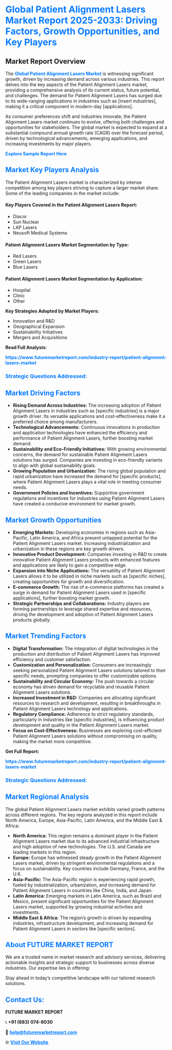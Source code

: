 <h1 style="color: #007BFF;">Global Patient Alignment Lasers Market Report 2025-2033: Driving Factors, Growth Opportunities, and Key Players</h1>

<section id="overview">
<h2>Market Report Overview</h2>
<p>The <a href="https://www.futuremarketreport.com/industry-report/patient-alignment-lasers-market" style="color: #007BFF; text-decoration: none;"><strong>Global Patient Alignment Lasers Market</strong></a> is witnessing significant growth, driven by increasing demand across various industries. This report delves into the key aspects of the Patient Alignment Lasers market, providing a comprehensive analysis of its current status, future potential, and challenges. The demand for Patient Alignment Lasers has surged due to its wide-ranging applications in industries such as [insert industries], making it a critical component in modern-day [applications].</p>
<p>As consumer preferences shift and industries innovate, the Patient Alignment Lasers market continues to evolve, offering both challenges and opportunities for stakeholders. The global market is expected to expand at a substantial compound annual growth rate (CAGR) over the forecast period, driven by technological advancements, emerging applications, and increasing investments by major players.</p>
</section>

<section id="overview">
<p><a href="https://www.futuremarketreport.com/request-sample/reportId=64540" style="color: #007BFF; text-decoration: none;"><strong>Explore Sample Report Here</strong></a></p>
</section>

<section id="key-players">
<h2 style="color: #007BFF;">Market Key Players Analysis</h2>
<p>The Patient Alignment Lasers market is characterized by intense competition among key players striving to capture a larger market share. Some of the leading companies in the market include:</p>
<h4>Key Players Covered in the Patient Alignment Lasers Report:</h4>
<ul><li>Diacor</li><li>Sun Nuclear</li><li>LAP Lasers</li><li>Neusoft Medical Systems</li></ul>
<h4>Patient Alignment Lasers Market Segmentation by Type:</h4>
<ul><li>Red Lasers</li><li>Green Lasers</li><li>Blue Lasers</li></ul>

<h4>Patient Alignment Lasers Market Segmentation by Application:</h4>
<ul><li>Hospital</li><li>Clinic</li><li>Other</li></ul>
<p><strong>Key Strategies Adopted by Market Players:</strong></p>
<ul>
<li>Innovation and R&D</li>
<li>Geographical Expansion</li>
<li>Sustainability Initiatives</li>
<li>Mergers and Acquisitions</li>
</ul>
</section>

<section>
<p><strong>Read Full Analysis: </strong></p><a href="https://www.futuremarketreport.com/industry-report/patient-alignment-lasers-market" style="color: #007BFF; text-decoration: none;"><strong>https://www.futuremarketreport.com/industry-report/patient-alignment-lasers-market</strong></a>
<h3 style="color: #007BFF;">Strategic Questions Addressed:</h3>
</section>

<section id="driving-factors">
<h2 style="color: #007BFF;">Market Driving Factors</h2>
<ul>
<li><strong>Rising Demand Across Industries:</strong> The increasing adoption of Patient Alignment Lasers in industries such as [specific industries] is a major growth driver. Its versatile applications and cost-effectiveness make it a preferred choice among manufacturers.</li>
<li><strong>Technological Advancements:</strong> Continuous innovations in production and application technologies have enhanced the efficiency and performance of Patient Alignment Lasers, further boosting market demand.</li>
<li><strong>Sustainability and Eco-Friendly Initiatives:</strong> With growing environmental concerns, the demand for sustainable Patient Alignment Lasers solutions has surged. Companies are investing in eco-friendly variants to align with global sustainability goals.</li>
<li><strong>Growing Population and Urbanization:</strong> The rising global population and rapid urbanization have increased the demand for [specific products], where Patient Alignment Lasers plays a vital role in meeting consumer needs.</li>
<li><strong>Government Policies and Incentives:</strong> Supportive government regulations and incentives for industries using Patient Alignment Lasers have created a conducive environment for market growth.</li>
</ul>
</section>

<section id="growth-opportunities">
<h2 style="color: #007BFF;">Market Growth Opportunities</h2>
<ul>
<li><strong>Emerging Markets:</strong> Developing economies in regions such as Asia-Pacific, Latin America, and Africa present untapped potential for the Patient Alignment Lasers market. Increasing industrialization and urbanization in these regions are key growth drivers.</li>
<li><strong>Innovative Product Development:</strong> Companies investing in R&D to create innovative Patient Alignment Lasers products with enhanced features and applications are likely to gain a competitive edge.</li>
<li><strong>Expansion into Niche Applications:</strong> The versatility of Patient Alignment Lasers allows it to be utilized in niche markets such as [specific niches], creating opportunities for growth and diversification.</li>
<li><strong>E-commerce Growth:</strong> The rise of e-commerce platforms has created a surge in demand for Patient Alignment Lasers used in [specific applications], further boosting market growth.</li>
<li><strong>Strategic Partnerships and Collaborations:</strong> Industry players are forming partnerships to leverage shared expertise and resources, driving the development and adoption of Patient Alignment Lasers products globally.</li>
</ul>
</section>

<section id="trending-factors">
<h2 style="color: #007BFF;">Market Trending Factors</h2>
<ul>
<li><strong>Digital Transformation:</strong> The integration of digital technologies in the production and distribution of Patient Alignment Lasers has improved efficiency and customer satisfaction.</li>
<li><strong>Customization and Personalization:</strong> Consumers are increasingly seeking personalized Patient Alignment Lasers solutions tailored to their specific needs, prompting companies to offer customizable options.</li>
<li><strong>Sustainability and Circular Economy:</strong> The push towards a circular economy has driven demand for recyclable and reusable Patient Alignment Lasers solutions.</li>
<li><strong>Increased Investment in R&D:</strong> Companies are allocating significant resources to research and development, resulting in breakthroughs in Patient Alignment Lasers technology and applications.</li>
<li><strong>Regulatory Compliance:</strong> Adherence to strict regulatory standards, particularly in industries like [specific industries], is influencing product development and quality in the Patient Alignment Lasers market.</li>
<li><strong>Focus on Cost-Effectiveness:</strong> Businesses are exploring cost-efficient Patient Alignment Lasers solutions without compromising on quality, making the market more competitive.</li>
</ul>
</section>

<section>
<p><strong>Get Full Report: </strong></p><a href="https://www.futuremarketreport.com/industry-report/patient-alignment-lasers-market" style="color: #007BFF; text-decoration: none;"><strong>https://www.futuremarketreport.com/industry-report/patient-alignment-lasers-market</strong></a>
<h3 style="color: #007BFF;">Strategic Questions Addressed:</h3>
</section>


<section id="regional-analysis">
<h2 style="color: #007BFF;">Market Regional Analysis</h2>
<p>The global Patient Alignment Lasers market exhibits varied growth patterns across different regions. The key regions analyzed in this report include North America, Europe, Asia-Pacific, Latin America, and the Middle East & Africa:</p>
<ul>
<li><strong>North America:</strong> This region remains a dominant player in the Patient Alignment Lasers market due to its advanced industrial infrastructure and high adoption of new technologies. The U.S. and Canada are leading markets in this region.</li>
<li><strong>Europe:</strong> Europe has witnessed steady growth in the Patient Alignment Lasers market, driven by stringent environmental regulations and a focus on sustainability. Key countries include Germany, France, and the U.K.</li>
<li><strong>Asia-Pacific:</strong> The Asia-Pacific region is experiencing rapid growth, fueled by industrialization, urbanization, and increasing demand for Patient Alignment Lasers in countries like China, India, and Japan.</li>
<li><strong>Latin America:</strong> Emerging markets in Latin America, such as Brazil and Mexico, present significant opportunities for the Patient Alignment Lasers market, supported by growing industrial activities and investments.</li>
<li><strong>Middle East & Africa:</strong> The region’s growth is driven by expanding industries, infrastructure development, and increasing demand for Patient Alignment Lasers in sectors like [specific sectors].</li>
</ul>
</section>

<footer>
<h2 style="color: #007BFF;">About FUTURE MARKET REPORT</h2>
<p>We are a trusted name in market research and advisory services, delivering actionable insights and strategic support to businesses across diverse industries. Our expertise lies in offering:</p>

<p>Stay ahead in today’s competitive landscape with our tailored research solutions.</p>

<h2 style="color: #007BFF;">Contact Us:</h2>
<p><strong>FUTURE MARKET REPORT</strong></p>
<p>📞 <strong>+91 (883) 074-8030</strong></p>
<p>📧 <strong><a href="mailto:help@futuremarketreport.com" style="color: #007BFF;">help@futuremarketreport.com</a></strong></p>
<p>🌐 <strong><a href="https://www.futuremarketreport.com/" style="color: #007BFF;">Visit Our Website</a></strong></p>
</footer>
